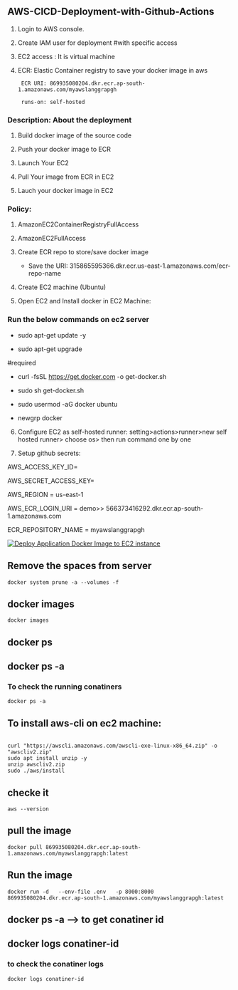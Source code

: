 ## AWS-CICD-Deployment-with-Github-Actions

1. Login to AWS console.
2. Create IAM user for deployment
#with specific access

1. EC2 access : It is virtual machine

2. ECR: Elastic Container registry to save your docker image in aws

        ECR URI: 869935080204.dkr.ecr.ap-south-1.amazonaws.com/myawslanggrapgh

        runs-on: self-hosted

### Description: About the deployment

1. Build docker image of the source code

2. Push your docker image to ECR

3. Launch Your EC2 

4. Pull Your image from ECR in EC2

5. Lauch your docker image in EC2

### Policy:

1. AmazonEC2ContainerRegistryFullAccess

2. AmazonEC2FullAccess
3. Create ECR repo to store/save docker image
    - Save the URI: 315865595366.dkr.ecr.us-east-1.amazonaws.com/ecr-repo-name
4. Create EC2 machine (Ubuntu)
5. Open EC2 and Install docker in EC2 Machine:

### Run the below commands on ec2 server

- sudo apt-get update -y

- sudo apt-get upgrade

#required

- curl -fsSL https://get.docker.com -o get-docker.sh

- sudo sh get-docker.sh

- sudo usermod -aG docker ubuntu

- newgrp docker

6. Configure EC2 as self-hosted runner:
setting>actions>runner>new self hosted runner> choose os> then run command one by one

7. Setup github secrets:

AWS_ACCESS_KEY_ID=

AWS_SECRET_ACCESS_KEY=

AWS_REGION = us-east-1

AWS_ECR_LOGIN_URI = demo>>  566373416292.dkr.ecr.ap-south-1.amazonaws.com

ECR_REPOSITORY_NAME = myawslanggrapgh

[![Deploy Application Docker Image to EC2 instance](https://github.com/SachinMishra-ux/AWS_langgrapgh_deployment/actions/workflows/cicd.yaml/badge.svg)](https://github.com/SachinMishra-ux/AWS_langgrapgh_deployment/actions/workflows/cicd.yaml)



## Remove the spaces from server

```docker system prune -a --volumes -f```

## docker images

```docker images```

## docker ps
## docker ps -a

### To check the running conatiners

```docker ps -a```


## To install aws-cli on ec2 machine:

```

curl "https://awscli.amazonaws.com/awscli-exe-linux-x86_64.zip" -o "awscliv2.zip"
sudo apt install unzip -y
unzip awscliv2.zip
sudo ./aws/install

```


## checke it

```aws --version```

## pull the image

```
docker pull 869935080204.dkr.ecr.ap-south-1.amazonaws.com/myawslanggrapgh:latest

```

## Run the image

```
docker run -d   --env-file .env   -p 8000:8000   869935080204.dkr.ecr.ap-south-1.amazonaws.com/myawslanggrapgh:latest
```


## docker ps -a --> to get conatiner id 
## docker logs conatiner-id


### to check the conatiner logs
```docker logs conatiner-id```
